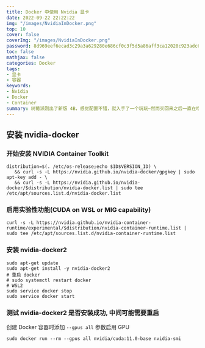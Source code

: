 ```yaml
---
title: Docker 中使用 Nvidia 显卡
date: 2022-09-22 22:22:22
img: "/images/NvidiaInDocker.png"
top: 10
cover: false
coverImg: "/images/NvidiaInDocker.png"
password: 8d969eef6ecad3c29a3a629280e686cf0c3f5d5a86aff3ca12020c923adc6c92
toc: false
mathjax: false
categories: Docker
tags:
- 显卡
- 容器
keywords:
- Nvidia
- Docker
- Container
summary: 树莓派刚出了新版 4B，感觉配置不错，就入手了一个玩玩~然而买回来之后一直在吃灰...赶紧拿出来耍耍~
---
```


## 安装 nvidia-docker

### 开始安装 NVIDIA Container Toolkit

```shell
distribution=$(. /etc/os-release;echo $ID$VERSION_ID) \
   && curl -s -L https://nvidia.github.io/nvidia-docker/gpgkey | sudo apt-key add - \
   && curl -s -L https://nvidia.github.io/nvidia-docker/$distribution/nvidia-docker.list | sudo tee /etc/apt/sources.list.d/nvidia-docker.list
```

### 启用实验性功能(CUDA on WSL or MIG capability)

```shell
curl -s -L https://nvidia.github.io/nvidia-container-runtime/experimental/$distribution/nvidia-container-runtime.list | sudo tee /etc/apt/sources.list.d/nvidia-container-runtime.list
```

### 安装 nvidia-docker2

```shell
sudo apt-get update
sudo apt-get install -y nvidia-docker2
# 重启 docker
# sudo systemctl restart docker
# WSL2
sudo service docker stop
sudo service docker start
```

### 测试 nvidia-docker2 是否安装成功, 中间可能需要重启

创建 Docker 容器时添加 `--gpus all` 参数启用 GPU

```shell
sudo docker run --rm --gpus all nvidia/cuda:11.0-base nvidia-smi
```